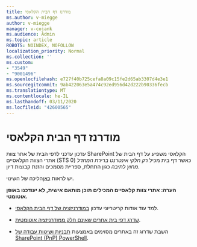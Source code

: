 ```yaml
---
title: מודרנז דף הבית הקלאסי
ms.author: v-miegge
author: v-miegge
manager: v-cojank
ms.audience: Admin
ms.topic: article
ROBOTS: NOINDEX, NOFOLLOW
localization_priority: Normal
ms.collection: ''
ms.custom:
- "3549"
- "9001496"
ms.openlocfilehash: e727f40b725cefa8a09c15fe2d65ab3307d4e3e1
ms.sourcegitcommit: 9ab422063e5a474c92ed956d42d222b90336fecb
ms.translationtype: MT
ms.contentlocale: he-IL
ms.lasthandoff: 03/11/2020
ms.locfileid: "42600565"
---
```

# <a name="modernize-the-classic-home-page"></a>מודרנז דף הבית הקלאסי

עדכון עדכני לדפי הבית של אתר צוות SharePoint הקלאסי משפיע על דף הבית של אתרי הצוות הקלאסיים (STS 0) כאשר דף בית מכיל *רק חלקי אינטרנט ברירת המחדל מחוץ לתיבה* כגון התחלת, ספריית מסמכים והזנת קבוצות דיון.

יש לראות [כאן](https://docs.microsoft.com/sharepoint/sharepointonline/media/homepage-upgrade-gif.gif)הליכה של השינוי. 

**הערה: אתרי צוות קלאסיים המכילים תוכן מותאם אישית, לא יעודכנו באופן אוטומטי.**

* למד עוד אודות קריטריוני עדכון [במודרניזציה של דף הבית הקלאסי](https://docs.microsoft.com/sharepoint/disable-auto-modernization-classic-home-pages#why-update-classic-team-site-home-pages-to-modern).

* [שדרג דפי בית אחרים שאינם חלק ממודרניזציה אוטומטית](https://docs.microsoft.com/sharepoint/dev/transform/modernize-userinterface-site-pages).

* השבת שדרוג זה באתרים מסוימים באמצעות [תבניות ושיטות עבודה של SharePoint (PnP) PowerShell](https://docs.microsoft.com/powershell/sharepoint/sharepoint-pnp/sharepoint-pnp-cmdlets).
